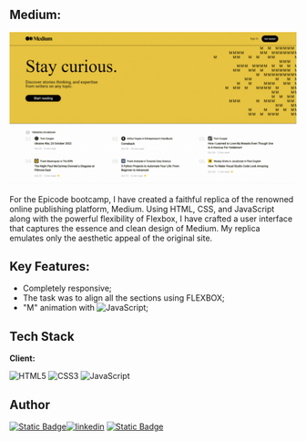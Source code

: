 ## Medium:
[![Watch the video](./assets/Demo/Demo.gif)](./assets/Demo/Demo.gif)

For the Epicode bootcamp, I have created a faithful replica of the renowned online publishing platform, Medium. Using HTML, CSS, and JavaScript along with the powerful flexibility of Flexbox, I have crafted a user interface that captures the essence and clean design of Medium. My replica emulates only the aesthetic appeal of the original site.


## Key Features:

- Completely responsive;
- The task was to align all the sections using FLEXBOX;
- "M" animation with ![JavaScript](https://img.shields.io/badge/javascript-%23323330.svg?style=for-the-badge&logo=javascript&logoColor=%23F7DF1E);

## Tech Stack

**Client:**

![HTML5](https://img.shields.io/badge/html5-%23E34F26.svg?style=for-the-badge&logo=html5&logoColor=white)
![CSS3](https://img.shields.io/badge/css3-%231572B6.svg?style=for-the-badge&logo=css3&logoColor=white)
![JavaScript](https://img.shields.io/badge/javascript-%23323330.svg?style=for-the-badge&logo=javascript&logoColor=%23F7DF1E)

## Author

[![Static Badge](https://img.shields.io/badge/GitHub-black?style=for-the-badge&logo=github)](https://www.github.com/thisisWoe)[![linkedin](https://img.shields.io/badge/linkedin-0A66C2?style=for-the-badge&logo=linkedin&logoColor=white)](https://www.linkedin.com/in/alessandro-rondolini/)
[![Static Badge](https://img.shields.io/badge/Mail%20Me-violet?style=for-the-badge&logo=gmail)](mailto:alessandro.rondolini.96@gmail.com?subject=Job_Offer)